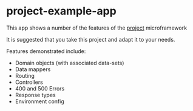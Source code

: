 # project-example-app
This app shows a number of the features of the [project](https://github.com/wvoelcker/project) microframework

It is suggested that you take this project and adapt it to your needs.

Features demonstrated include:

  * Domain objects (with associated data-sets)
  * Data mappers
  * Routing
  * Controllers
  * 400 and 500 Errors
  * Response types
  * Environment config
